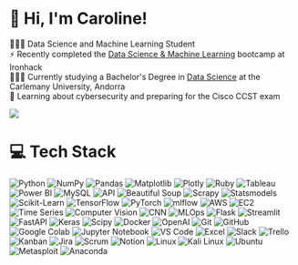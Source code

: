 <!-- Level 3: Add custom code -->

# 👋 Hi, I'm Caroline!
👩🏻‍💻 Data Science and Machine Learning Student<br/>
⚡ Recently completed the [Data Science & Machine Learning](https://ironhack.com/pt/data-science-machine-learning/remoto) bootcamp at Ironhack<br/>
👩🏻‍🎓 Currently studying a Bachelor's Degree in [Data Science](https://www.universitatcarlemany.com/programas/bachelors/bachelor-online-data-science/) at the Carlemany University, Andorra<br/>
💭 Learning about cybersecurity and preparing for the Cisco CCST exam<br/>

<!-- GitHub stats from https://github.com/anuraghazra/github-readme-stats -->
![](https://github-readme-stats.vercel.app/api?username=cbertopt&show_icons=true&theme=tokyonight&hide_border=false&include_all_commits=true&count_private=true)<br/>

# 💻 Tech Stack
<!-- Badges from https://github.com/Ileriayo/markdown-badges -->
![Python](https://img.shields.io/badge/python-3670A0?style=for-the-badge&logo=python&logoColor=ffdd54) ![NumPy](https://img.shields.io/badge/numpy-%23013243.svg?style=for-the-badge&logo=numpy&logoColor=white) ![Pandas](https://img.shields.io/badge/pandas-%23150458.svg?style=for-the-badge&logo=pandas&logoColor=white) ![Matplotlib](https://img.shields.io/badge/Matplotlib-11557C?style=for-the-badge&logo=matplotlib&logoColor=white) ![Plotly](https://img.shields.io/badge/Plotly-%233F4F75.svg?style=for-the-badge&logo=plotly&logoColor=white) ![Ruby](https://img.shields.io/badge/ruby-CC342D?style=for-the-badge&logo=ruby&logoColor=white) ![Tableau](https://img.shields.io/badge/Tableau-005F86?style=for-the-badge&logo=Tableau&logoColor=white) ![Power BI](https://img.shields.io/badge/PowerBI-F2C811?style=for-the-badge&logo=powerbi&logoColor=black) ![MySQL](https://img.shields.io/badge/mysql-4479A1.svg?style=for-the-badge&logo=mysql&logoColor=white) ![API](https://img.shields.io/badge/API-FF6C37?style=for-the-badge&logo=fastapi&logoColor=white) ![Beautiful Soup](https://img.shields.io/badge/Beautiful_Soup-3776AB?style=for-the-badge&logo=BeautifulSoup&logoColor=white) ![Scrapy](https://img.shields.io/badge/Scrapy-452485?style=for-the-badge&logo=Scrapy&logoColor=white) ![Statsmodels](https://img.shields.io/badge/Statsmodels-3776AB?style=for-the-badge&logo=python&logoColor=white) ![Scikit-Learn](https://img.shields.io/badge/Scikit--Learn-F7931E?style=for-the-badge&logo=scikit-learn&logoColor=white) ![TensorFlow](https://img.shields.io/badge/TensorFlow-FF6F00?style=for-the-badge&logo=tensorflow&logoColor=white) ![PyTorch](https://img.shields.io/badge/PyTorch-EE4C2C?style=for-the-badge&logo=pytorch&logoColor=white) ![mlflow](https://img.shields.io/badge/mlflow-%23d9ead3.svg?style=for-the-badge&logo=numpy&logoColor=blue) ![AWS](https://img.shields.io/badge/AWS-232F3E?style=for-the-badge&logo=amazonaws&logoColor=white) ![EC2](https://img.shields.io/badge/EC2-232F3E?style=for-the-badge&logo=amazonaws&logoColor=white) ![Time Series](https://img.shields.io/badge/Time--Series-150458?style=for-the-badge&logo=pandas&logoColor=white) ![Computer Vision](https://img.shields.io/badge/Computer--Vision-5C3EE8?style=for-the-badge&logo=opencv&logoColor=white) ![CNN](https://img.shields.io/badge/CNN-FF6F00?style=for-the-badge&logo=tensorflow&logoColor=white) ![MLOps](https://img.shields.io/badge/MLOps-0078D4?style=for-the-badge&logo=mlflow&logoColor=white) ![Flask](https://img.shields.io/badge/flask-%23000.svg?style=for-the-badge&logo=flask&logoColor=white) ![Streamlit](https://img.shields.io/badge/streamlit-%23FF4B4B.svg?style=for-the-badge&logo=streamlit&logoColor=white) ![FastAPI](https://img.shields.io/badge/FastAPI-%23D92D2D.svg?style=for-the-badge&logo=fastapi&logoColor=white) ![Keras](https://img.shields.io/badge/Keras-%23D00000.svg?style=for-the-badge&logo=Keras&logoColor=white) ![Scipy](https://img.shields.io/badge/SciPy-%230C55A5.svg?style=for-the-badge&logo=scipy&logoColor=%white) ![Docker](https://img.shields.io/badge/docker-%230db7ed.svg?style=for-the-badge&logo=docker&logoColor=white) ![OpenAI](https://img.shields.io/badge/OpenAI-412991?style=for-the-badge&logo=openai&logoColor=white) ![Git](https://img.shields.io/badge/git-%23F05033.svg?style=for-the-badge&logo=git&logoColor=white) ![GitHub](https://img.shields.io/badge/github-%23121011.svg?style=for-the-badge&logo=github&logoColor=white) ![Google Colab](https://img.shields.io/badge/Google_Colab-F9AB00?style=for-the-badge&logo=googlecolab&logoColor=white) ![Jupyter Notebook](https://img.shields.io/badge/Jupyter-DA5B0D?style=for-the-badge&logo=jupyter&logoColor=white) ![VS Code](https://img.shields.io/badge/Visual_Studio_Code-007ACC?style=for-the-badge&logo=visual-studio-code&logoColor=white) ![Excel](https://img.shields.io/badge/Microsoft_Excel-217346?style=for-the-badge&logo=microsoft-excel&logoColor=white) ![Slack](https://img.shields.io/badge/slack-4A154B?style=for-the-badge&logo=slack&logoColor=white) ![Trello](https://img.shields.io/badge/trello-0079BF?style=for-the-badge&logo=trello&logoColor=white) ![Kanban](https://img.shields.io/badge/kanban-0079BF?style=for-the-badge&logo=trello&logoColor=white) ![Jira](https://img.shields.io/badge/Jira-0052CC?style=for-the-badge&logo=jira&logoColor=white) ![Scrum](https://img.shields.io/badge/Scrum-%23D50032.svg?style=for-the-badge&logo=scrum&logoColor=white) ![Notion](https://img.shields.io/badge/notion-000000?style=for-the-badge&logo=notion&logoColor=white) ![Linux](https://img.shields.io/badge/linux-FCC624?style=for-the-badge&logo=linux&logoColor=black) ![Kali Linux](https://img.shields.io/badge/kali%20linux-557C94?style=for-the-badge&logo=kalilinux&logoColor=white) ![Ubuntu](https://img.shields.io/badge/ubuntu-E95420?style=for-the-badge&logo=ubuntu&logoColor=white) ![Metasploit](https://img.shields.io/badge/metasploit-316192?style=for-the-badge&logo=metasploit&logoColor=white) ![Anaconda](https://img.shields.io/badge/Anaconda-%2344A833.svg?style=for-the-badge&logo=anaconda&logoColor=white)

<!-- Proudly created with GPRM ( https://gprm.itsvg.in ) -->
